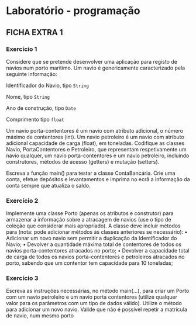 # Laboratório - programação

## FICHA EXTRA 1

### Exercício 1

Considere que se pretende desenvolver uma aplicação para registo de navios num porto marítimo. Um navio é genericamente caracterizado pela seguinte informação:

Identificador do Navio, tipo `String`

Nome, tipo `String`

Ano de construção, tipo `Date`

Comprimento tipo `float`

Um navio porta-contentores é um navio com atributo adicional, o número máximo de contentores (int). Um navio petroleiro é um navio com atributo adicional capacidade de carga (float), em toneladas. Codifique as classes Navio, PortaContentores e Petroleiro, que
representam respetivamente um navio qualquer, um navio porta-contentores e um navio petroleiro, incluindo construtores, métodos de acesso (getters) e mutação (setters).

Escreva a função main() para testar a classe ContaBancária. Crie uma conta, efetue
depósitos e levantamentos e imprima no ecrã a informação da conta sempre que atualiza o
saldo.

### Exercício 2

Implemente uma classe Porto (apenas os atributos e construtor) para armazenar a
informação sobre a atracagem de navios (use o tipo de coleção que considerar mais
apropriado). A classe deve incluir métodos para (nota: pode adicionar métodos às classes
anteriores se necessário):
• Adicionar um novo navio sem permitir a duplicação da Identificador do Navio;
• Devolver a quantidade máxima total de contentores de todos os navios porta-contentores
atracados no porto;
• Devolver a capacidade total de carga de todos os navios porta-contentores e petroleiros
atracados no porto, sabendo que um contentor tem capacidade para 10 toneladas;

### Exercício 3

Escreva as instruções necessárias, no método main(…), para criar um Porto com um
navio petroleiro e um navio porta contentores (utilize qualquer valor para os parâmetros com
um tipo de dados válido). Utilize o método para adicionar um novo navio. Valide que não é
possível repetir a matrícula de navio, num mesmo porto

